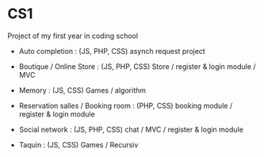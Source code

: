 # CS1
Project of my first year in coding school

  - Auto completion : (JS, PHP, CSS) asynch request project
  
  - Boutique / Online Store : (JS, PHP, CSS) Store / register & login module / MVC
  
  - Memory : (JS, CSS) Games / algorithm
  
  - Reservation salles / Booking room : (PHP, CSS) booking module / register & login module
  
  - Social network : (JS, PHP, CSS) chat / MVC / register & login module
  
  - Taquin : (JS, CSS) Games / Recursiv
  
